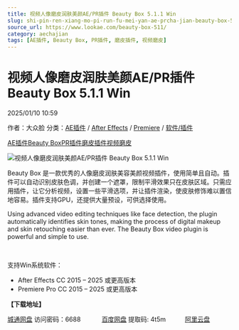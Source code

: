 ```yaml
---
title: 视频人像磨皮润肤美颜AE/PR插件 Beauty Box 5.1.1 Win
slug: shi-pin-ren-xiang-mo-pi-run-fu-mei-yan-ae-prcha-jian-beauty-box-5-1-1-win
source_url: https://www.lookae.com/beauty-box-511/
category: aechajian
tags: [AE插件, Beauty Box, PR插件, 磨皮插件, 视频磨皮]
---
```

# 视频人像磨皮润肤美颜AE/PR插件 Beauty Box 5.1.1 Win

2025/01/10 10:59

作者：大众脸
分类：[AE插件](https://www.lookae.com/after-effects/aechajian/) / [After Effects](https://www.lookae.com/after-effects/) / [Premiere](https://www.lookae.com/qitarjcj/premierezy/) / [软件/插件](https://www.lookae.com/qitarjcj/)

[AE插件](https://www.lookae.com/tag/ae%e6%8f%92%e4%bb%b6/)[Beauty Box](https://www.lookae.com/tag/beauty-box/)[PR插件](https://www.lookae.com/tag/pr%e6%8f%92%e4%bb%b6/)[磨皮插件](https://www.lookae.com/tag/%e7%a3%a8%e7%9a%ae%e6%8f%92%e4%bb%b6/)[视频磨皮](https://www.lookae.com/tag/%e8%a7%86%e9%a2%91%e7%a3%a8%e7%9a%ae/)

![视频人像磨皮润肤美颜AE/PR插件 Beauty Box 5.1.1 Win](https://www.lookae.com/wp-content/uploads/2020/10/Beauty-Box-4-NEW.jpg "视频人像磨皮润肤美颜AE/PR插件 Beauty Box 5.1.1 Win-LookAE.com")

Beauty Box 是一款优秀的人像磨皮润肤美容美颜视频插件，使用简单且自动。插件可以自动识别皮肤色调，并创建一个遮罩，限制平滑效果只在皮肤区域。只需应用插件，让它分析视频，设置一些平滑选项，并让插件渲染，使皮肤修饰难以置信地容易。插件支持GPU，还提供大量预设，可供选择使用。

Using advanced video editing techniques like face detection, the plugin automatically identifies skin tones, making the process of digital makeup and skin retouching easier than ever. The Beauty Box video plugin is powerful and simple to use.

[﻿﻿﻿﻿﻿](https://cloud.video.taobao.com//play/u/705956171/p/1/e/6/t/1/211731022272.mp4)

支持Win系统软件：

* After Effects CC 2015 – 2025 或更高版本
* Premiere Pro CC 2015 – 2025 或更高版本

**【下载地址】**

[城通网盘](https://url70.ctfile.com/f/2827370-1445450186-18e72e?p=4431) 访问密码：6688            [百度网盘](https://pan.baidu.com/s/1gOP8c0KIGkgs5s-1zOA4Dw?pwd=4t5m) 提取码: 4t5m           [阿里云盘](https://www.alipan.com/s/NhDFjHmGbDa)
